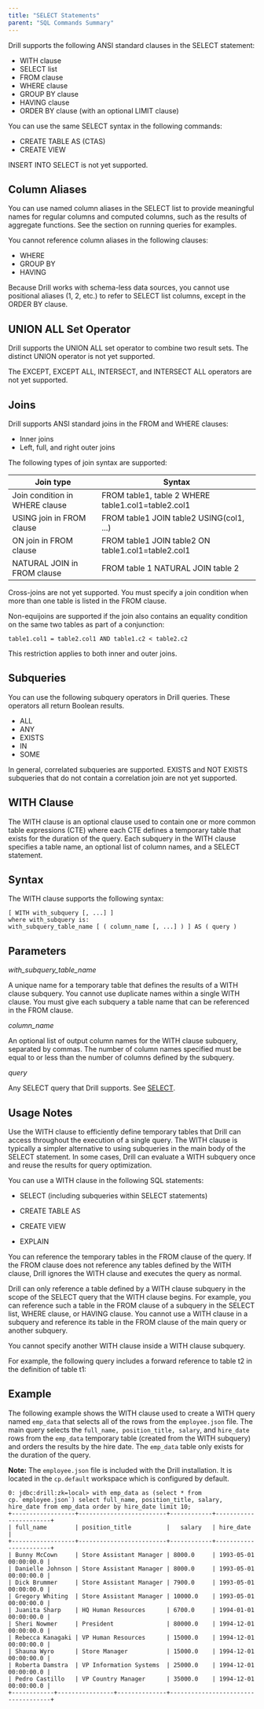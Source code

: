 ```yaml
---
title: "SELECT Statements"
parent: "SQL Commands Summary"
---
```

Drill supports the following ANSI standard clauses in the SELECT statement:

  * WITH clause
  * SELECT list
  * FROM clause
  * WHERE clause
  * GROUP BY clause
  * HAVING clause
  * ORDER BY clause (with an optional LIMIT clause)

You can use the same SELECT syntax in the following commands:

  * CREATE TABLE AS (CTAS)
  * CREATE VIEW

INSERT INTO SELECT is not yet supported.

## Column Aliases

You can use named column aliases in the SELECT list to provide meaningful
names for regular columns and computed columns, such as the results of
aggregate functions. See the section on running queries for examples.

You cannot reference column aliases in the following clauses:

  * WHERE
  * GROUP BY
  * HAVING

Because Drill works with schema-less data sources, you cannot use positional
aliases (1, 2, etc.) to refer to SELECT list columns, except in the ORDER BY
clause.

## UNION ALL Set Operator

Drill supports the UNION ALL set operator to combine two result sets. The
distinct UNION operator is not yet supported.

The EXCEPT, EXCEPT ALL, INTERSECT, and INTERSECT ALL operators are not yet
supported.

## Joins

Drill supports ANSI standard joins in the FROM and WHERE clauses:

  * Inner joins
  * Left, full, and right outer joins

The following types of join syntax are supported:

Join type| Syntax  
---|---  
Join condition in WHERE clause|FROM table1, table 2 WHERE table1.col1=table2.col1  
USING join in FROM clause|FROM table1 JOIN table2 USING(col1, ...)  
ON join in FROM clause|FROM table1 JOIN table2 ON table1.col1=table2.col1  
NATURAL JOIN in FROM clause|FROM table 1 NATURAL JOIN table 2  

Cross-joins are not yet supported. You must specify a join condition when more
than one table is listed in the FROM clause.

Non-equijoins are supported if the join also contains an equality condition on
the same two tables as part of a conjunction:

    table1.col1 = table2.col1 AND table1.c2 < table2.c2

This restriction applies to both inner and outer joins.

## Subqueries

You can use the following subquery operators in Drill queries. These operators
all return Boolean results.

  * ALL
  * ANY
  * EXISTS
  * IN
  * SOME

In general, correlated subqueries are supported. EXISTS and NOT EXISTS
subqueries that do not contain a correlation join are not yet supported.

## WITH Clause

The WITH clause is an optional clause used to contain one or more common table
expressions (CTE) where each CTE defines a temporary table that exists for the
duration of the query. Each subquery in the WITH clause specifies a table
name, an optional list of column names, and a SELECT statement.

## Syntax

The WITH clause supports the following syntax:

    [ WITH with_subquery [, ...] ]
    where with_subquery is:
    with_subquery_table_name [ ( column_name [, ...] ) ] AS ( query ) 

## Parameters

_with_subquery_table_name_

A unique name for a temporary table that defines the results of a WITH clause
subquery. You cannot use duplicate names within a single WITH clause. You must
give each subquery a table name that can be referenced in the FROM clause.

_column_name_

An optional list of output column names for the WITH clause subquery,
separated by commas. The number of column names specified must be equal to or
less than the number of columns defined by the subquery.

_query_

Any SELECT query that Drill supports. See
[SELECT](/docs/SELECT+Statements).

## Usage Notes

Use the WITH clause to efficiently define temporary tables that Drill can
access throughout the execution of a single query. The WITH clause is
typically a simpler alternative to using subqueries in the main body of the
SELECT statement. In some cases, Drill can evaluate a WITH subquery once and
reuse the results for query optimization.

You can use a WITH clause in the following SQL statements:

  * SELECT (including subqueries within SELECT statements)

  * CREATE TABLE AS

  * CREATE VIEW

  * EXPLAIN

You can reference the temporary tables in the FROM clause of the query. If the
FROM clause does not reference any tables defined by the WITH clause, Drill
ignores the WITH clause and executes the query as normal.

Drill can only reference a table defined by a WITH clause subquery in the
scope of the SELECT query that the WITH clause begins. For example, you can
reference such a table in the FROM clause of a subquery in the SELECT list,
WHERE clause, or HAVING clause. You cannot use a WITH clause in a subquery and
reference its table in the FROM clause of the main query or another subquery.

You cannot specify another WITH clause inside a WITH clause subquery.

For example, the following query includes a forward reference to table t2 in
the definition of table t1:

## Example

The following example shows the WITH clause used to create a WITH query named
`emp_data` that selects all of the rows from the `employee.json` file. The
main query selects the `full_name, position_title, salary`, and `hire_date`
rows from the `emp_data` temporary table (created from the WITH subquery) and
orders the results by the hire date. The `emp_data` table only exists for the
duration of the query.

**Note:** The `employee.json` file is included with the Drill installation. It is located in the `cp.default` workspace which is configured by default. 

    0: jdbc:drill:zk=local> with emp_data as (select * from cp.`employee.json`) select full_name, position_title, salary, hire_date from emp_data order by hire_date limit 10;
    +------------------+-------------------------+------------+-----------------------+
    | full_name        | position_title          |   salary   | hire_date             |
    +------------------+-------------------------+------------+-----------------------+
    | Bunny McCown     | Store Assistant Manager | 8000.0     | 1993-05-01 00:00:00.0 |
    | Danielle Johnson | Store Assistant Manager | 8000.0     | 1993-05-01 00:00:00.0 |
    | Dick Brummer     | Store Assistant Manager | 7900.0     | 1993-05-01 00:00:00.0 |
    | Gregory Whiting  | Store Assistant Manager | 10000.0    | 1993-05-01 00:00:00.0 |
    | Juanita Sharp    | HQ Human Resources      | 6700.0     | 1994-01-01 00:00:00.0 |
    | Sheri Nowmer     | President               | 80000.0    | 1994-12-01 00:00:00.0 |
    | Rebecca Kanagaki | VP Human Resources      | 15000.0    | 1994-12-01 00:00:00.0 |
    | Shauna Wyro      | Store Manager           | 15000.0    | 1994-12-01 00:00:00.0 |
    | Roberta Damstra  | VP Information Systems  | 25000.0    | 1994-12-01 00:00:00.0 |
    | Pedro Castillo   | VP Country Manager      | 35000.0    | 1994-12-01 00:00:00.0 |
    +------------+----------------+--------------+------------------------------------+
